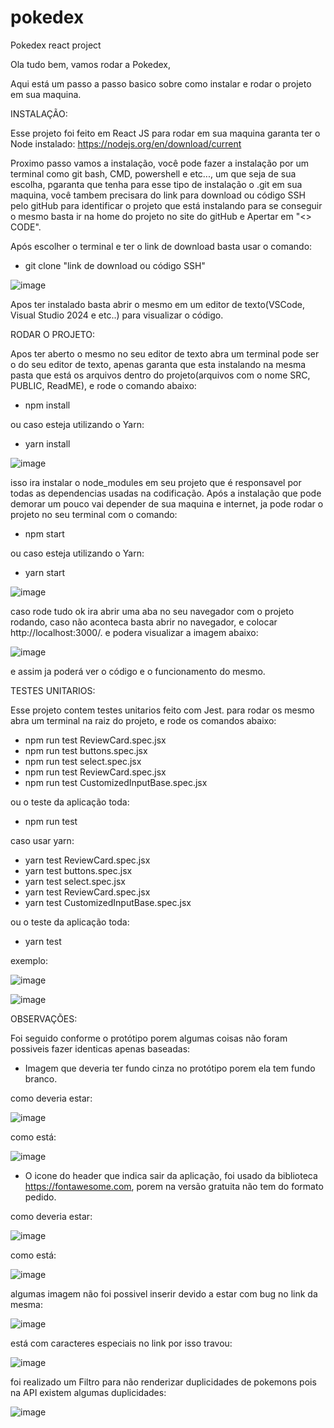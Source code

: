 # pokedex
Pokedex react project

Ola tudo bem, vamos rodar a Pokedex,

Aqui está um passo a passo basico sobre como instalar e rodar o projeto em sua maquina.


INSTALAÇÃO:

Esse projeto foi feito em React JS para rodar em sua maquina garanta ter o Node instalado: https://nodejs.org/en/download/current

Proximo passo vamos a instalação, você pode fazer a instalação por um terminal como git bash, CMD, powershell e etc..., um que seja de sua escolha,
pgaranta que tenha para esse tipo de instalação o .git em sua maquina, você tambem precisara do link para download ou código SSH pelo gitHub
para identificar o projeto que está instalando para se conseguir o mesmo basta ir na home do projeto no site do gitHub e Apertar em "<> CODE".

Após escolher o terminal e ter o link de download basta usar o comando:

* git clone "link de download ou código SSH"

![image](https://github.com/isaacl-bueno/pokedex/assets/86806394/a3b742b1-207b-4567-af1c-7b4d35d3bcd4)

Apos ter instalado basta abrir o mesmo em um editor de texto(VSCode, Visual Studio 2024 e etc..) para visualizar o código.


RODAR O PROJETO:

Apos ter aberto o mesmo no seu editor de texto abra um terminal pode ser o do seu editor de texto, apenas garanta que esta instalando na mesma
pasta que está os arquivos dentro do projeto(arquivos com o nome SRC, PUBLIC, ReadME), e rode o comando abaixo:

* npm install

ou caso esteja utilizando o Yarn:

* yarn install

![image](https://github.com/isaacl-bueno/pokedex/assets/86806394/ffa5bd41-0b66-46a2-909d-d2ccb838a5da)


isso ira instalar o node_modules em seu projeto que é responsavel por todas as dependencias usadas na codificação. Após a instalação que pode demorar
um pouco vai depender de sua maquina e internet, ja pode rodar o projeto no seu terminal com o comando:

* npm start

ou caso esteja utilizando o Yarn:

* yarn start

![image](https://github.com/isaacl-bueno/pokedex/assets/86806394/7259129b-d581-46ad-94d6-ac5cd9fde325)


caso rode tudo ok ira abrir uma aba no seu navegador com o projeto rodando, caso não aconteca basta abrir no navegador, e colocar http://localhost:3000/.
e podera visualizar a imagem abaixo:

![image](https://github.com/isaacl-bueno/pokedex/assets/86806394/65092681-a4b6-44f0-b8b2-f7ef0d8e2a0a)

e assim ja poderá ver o código e o funcionamento do mesmo.


TESTES UNITARIOS:

Esse projeto contem testes unitarios feito com Jest. para rodar os mesmo abra um terminal na raiz do projeto, e rode os comandos abaixo:

* npm run test ReviewCard.spec.jsx
* npm run test buttons.spec.jsx
* npm run test select.spec.jsx
* npm run test ReviewCard.spec.jsx
* npm run test CustomizedInputBase.spec.jsx

ou o teste da aplicação toda:

* npm run test

caso usar yarn:

* yarn test ReviewCard.spec.jsx
* yarn test buttons.spec.jsx
* yarn test select.spec.jsx
* yarn test ReviewCard.spec.jsx
* yarn test CustomizedInputBase.spec.jsx

ou o teste da aplicação toda:

* yarn test

exemplo:

![image](https://github.com/isaacl-bueno/pokedex/assets/86806394/752db34b-ed38-4dee-ab1f-77dae316b4e8)

![image](https://github.com/isaacl-bueno/pokedex/assets/86806394/0e0f7c03-a129-4c7c-a1cf-33570546190c)



OBSERVAÇÕES: 

Foi seguido conforme o protótipo porem algumas coisas não foram possiveis fazer identicas apenas baseadas: 
 
* Imagem que deveria ter fundo cinza no protótipo porem ela tem fundo branco.

como deveria estar:

![image](https://github.com/isaacl-bueno/pokedex/assets/86806394/ce6a3318-e867-4f76-b04d-d3482beff3c5) 

como está:

![image](https://github.com/isaacl-bueno/pokedex/assets/86806394/9813fc87-f850-49a6-9d11-5a760762e74b)

* O icone do header que indica sair da aplicação, foi usado da biblioteca https://fontawesome.com, porem na versão
gratuita não tem do formato pedido.

como deveria estar:

![image](https://github.com/isaacl-bueno/pokedex/assets/86806394/af545874-a394-4804-aad6-7de9c6f9d7b7)

como está:

![image](https://github.com/isaacl-bueno/pokedex/assets/86806394/111afcce-9c47-4884-9f81-a8942ac37b72)


algumas imagem não foi possivel inserir devido a estar com bug no link da mesma:

![image](https://github.com/isaacl-bueno/pokedex/assets/86806394/5080ab91-ea3e-4d76-bc7a-cb1ade327a2e)

está com caracteres especiais no link por isso travou:

![image](https://github.com/isaacl-bueno/pokedex/assets/86806394/0157c221-6df3-4132-b5dc-868eebda330c)


foi realizado um Filtro para não renderizar duplicidades de pokemons pois na API existem algumas duplicidades:

![image](https://github.com/isaacl-bueno/pokedex/assets/86806394/737569de-fe11-4526-bd53-f511f2fd5c4b)





